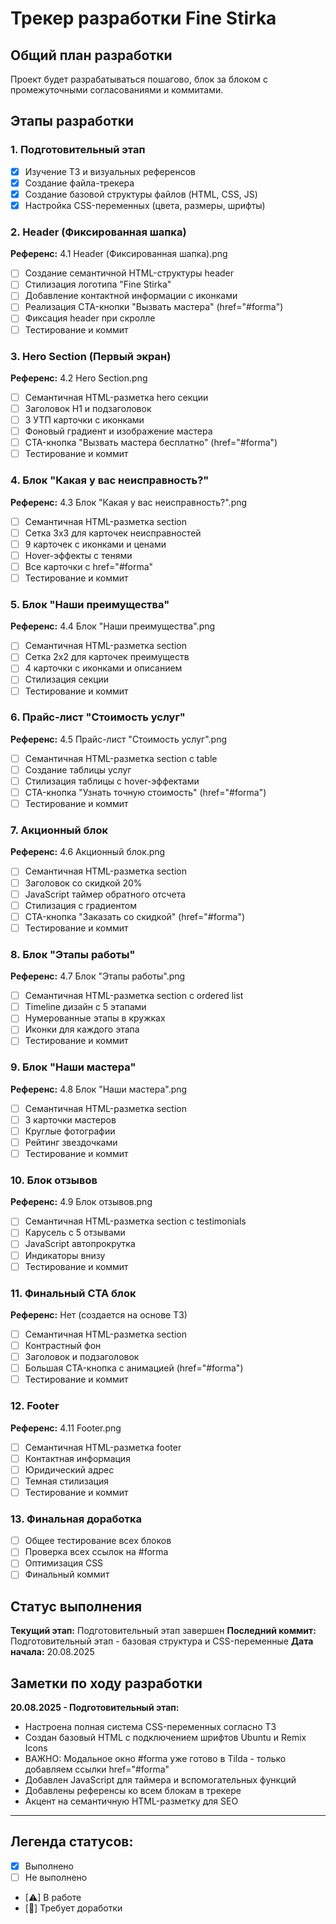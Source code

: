 # Трекер разработки Fine Stirka

## Общий план разработки

Проект будет разрабатываться пошагово, блок за блоком с промежуточными согласованиями и коммитами.

## Этапы разработки

### 1. Подготовительный этап
- [x] Изучение ТЗ и визуальных референсов
- [x] Создание файла-трекера
- [x] Создание базовой структуры файлов (HTML, CSS, JS)
- [x] Настройка CSS-переменных (цвета, размеры, шрифты)

### 2. Header (Фиксированная шапка)
**Референс:** 4.1 Header (Фиксированная шапка).png
- [ ] Создание семантичной HTML-структуры header
- [ ] Стилизация логотипа "Fine Stirka"
- [ ] Добавление контактной информации с иконками
- [ ] Реализация CTA-кнопки "Вызвать мастера" (href="#forma")
- [ ] Фиксация header при скролле
- [ ] Тестирование и коммит

### 3. Hero Section (Первый экран)
**Референс:** 4.2 Hero Section.png
- [ ] Семантичная HTML-разметка hero секции
- [ ] Заголовок H1 и подзаголовок
- [ ] 3 УТП карточки с иконками
- [ ] Фоновый градиент и изображение мастера
- [ ] CTA-кнопка "Вызвать мастера бесплатно" (href="#forma")
- [ ] Тестирование и коммит

### 4. Блок "Какая у вас неисправность?"
**Референс:** 4.3 Блок "Какая у вас неисправность?".png
- [ ] Семантичная HTML-разметка section
- [ ] Сетка 3x3 для карточек неисправностей
- [ ] 9 карточек с иконками и ценами
- [ ] Hover-эффекты с тенями
- [ ] Все карточки с href="#forma"
- [ ] Тестирование и коммит

### 5. Блок "Наши преимущества"
**Референс:** 4.4 Блок "Наши преимущества".png
- [ ] Семантичная HTML-разметка section
- [ ] Сетка 2x2 для карточек преимуществ
- [ ] 4 карточки с иконками и описанием
- [ ] Стилизация секции
- [ ] Тестирование и коммит

### 6. Прайс-лист "Стоимость услуг"
**Референс:** 4.5 Прайс-лист "Стоимость услуг".png
- [ ] Семантичная HTML-разметка section с table
- [ ] Создание таблицы услуг
- [ ] Стилизация таблицы с hover-эффектами
- [ ] CTA-кнопка "Узнать точную стоимость" (href="#forma")
- [ ] Тестирование и коммит

### 7. Акционный блок
**Референс:** 4.6 Акционный блок.png
- [ ] Семантичная HTML-разметка section
- [ ] Заголовок со скидкой 20%
- [ ] JavaScript таймер обратного отсчета
- [ ] Стилизация с градиентом
- [ ] CTA-кнопка "Заказать со скидкой" (href="#forma")
- [ ] Тестирование и коммит

### 8. Блок "Этапы работы"
**Референс:** 4.7 Блок "Этапы работы".png
- [ ] Семантичная HTML-разметка section с ordered list
- [ ] Timeline дизайн с 5 этапами
- [ ] Нумерованные этапы в кружках
- [ ] Иконки для каждого этапа
- [ ] Тестирование и коммит

### 9. Блок "Наши мастера"
**Референс:** 4.8 Блок "Наши мастера".png
- [ ] Семантичная HTML-разметка section
- [ ] 3 карточки мастеров
- [ ] Круглые фотографии
- [ ] Рейтинг звездочками
- [ ] Тестирование и коммит

### 10. Блок отзывов
**Референс:** 4.9 Блок отзывов.png
- [ ] Семантичная HTML-разметка section с testimonials
- [ ] Карусель с 5 отзывами
- [ ] JavaScript автопрокрутка
- [ ] Индикаторы внизу
- [ ] Тестирование и коммит

### 11. Финальный CTA блок
**Референс:** Нет (создается на основе ТЗ)
- [ ] Семантичная HTML-разметка section
- [ ] Контрастный фон
- [ ] Заголовок и подзаголовок
- [ ] Большая CTA-кнопка с анимацией (href="#forma")
- [ ] Тестирование и коммит

### 12. Footer
**Референс:** 4.11 Footer.png
- [ ] Семантичная HTML-разметка footer
- [ ] Контактная информация
- [ ] Юридический адрес
- [ ] Темная стилизация
- [ ] Тестирование и коммит

### 13. Финальная доработка
- [ ] Общее тестирование всех блоков
- [ ] Проверка всех ссылок на #forma
- [ ] Оптимизация CSS
- [ ] Финальный коммит

## Статус выполнения

**Текущий этап:** Подготовительный этап завершен
**Последний коммит:** Подготовительный этап - базовая структура и CSS-переменные
**Дата начала:** 20.08.2025

## Заметки по ходу разработки

**20.08.2025 - Подготовительный этап:**
- Настроена полная система CSS-переменных согласно ТЗ
- Создан базовый HTML с подключением шрифтов Ubuntu и Remix Icons  
- ВАЖНО: Модальное окно #forma уже готово в Tilda - только добавляем ссылки href="#forma"
- Добавлен JavaScript для таймера и вспомогательных функций
- Добавлены референсы ко всем блокам в трекере
- Акцент на семантичную HTML-разметку для SEO

---

## Легенда статусов:
- [x] Выполнено
- [ ] Не выполнено
- [⚠] В работе
- [🔄] Требует доработки